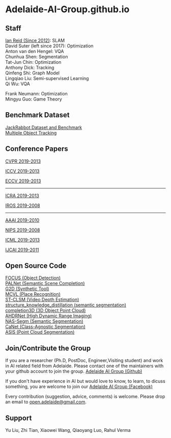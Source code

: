 # Adelaide-AI-Group.github.io




## Staff
[Ian Reid (Since 2012)](https://cs.adelaide.edu.au/~ianr/): SLAM   </br>
David Suter (left since 2017): Optimization </br> 
Anton van den Hengel: VQA  </br>
Chunhua Shen: Segmentation </br>
Tat-Jun Chin: Optimization </br>
Anthony Dick: Tracking     </br>
Qinfeng Shi: Graph Model   </br>
Lingqiao Liu: Semi-supervised Learning </br>
Qi Wu: VQA   </br>


Frank Neumann: Optimization  </br>
Mingyu Guo: Game Theory  </br>

## Benchmark Dataset

[JackRabbot Dataset and Benchmark](https://jrdb.stanford.edu/) </br>
[Multiple Object Tracking](https://motchallenge.net/) </br>

## Conference Papers
[CVPR 2019-2013](https://github.com/Adelaide-AI-Group/Adelaide-AI-Group.github.io/blob/master/CVPR%202019-2013.md)

[ICCV 2019-2013](https://github.com/Adelaide-AI-Group/Adelaide-AI-Group.github.io/blob/master/ICCV%202019-2013.md)

[ECCV 2019-2013](https://github.com/Adelaide-AI-Group/Adelaide-AI-Group.github.io/blob/master/ECCV%202019-2013.md)

---------------------------------
[ICRA 2019-2013](https://github.com/Adelaide-AI-Group/Adelaide-AI-Group.github.io/blob/master/ICRA%202019-2013.md)

[IROS 2019-2008](https://github.com/Adelaide-AI-Group/Adelaide-AI-Group.github.io/blob/master/IROS%202019-2008.md)

---------------------------------
[AAAI 2019-2010](https://github.com/Adelaide-AI-Group/Adelaide-AI-Group.github.io/blob/master/AAAI%202019-2010.md)

[NIPS 2019-2008](https://github.com/Adelaide-AI-Group/Adelaide-AI-Group.github.io/blob/master/NIPS%202019-2008.md)

[ICML 2019-2013](https://github.com/Adelaide-AI-Group/Adelaide-AI-Group.github.io/blob/master/ICML%202019-2013.md)

[IJCAI 2019-2011](https://github.com/Adelaide-AI-Group/Adelaide-AI-Group.github.io/blob/master/IJCAI%202019-2011.md)


## Open Source Code

[FOCUS (Object Detection)](https://github.com/Adelaide-AI-Group/FCOS) </br>
[PALNet (Semantic Scene Completion)](https://github.com/Adelaide-AI-Group/PALNet) </br>
[G2D (Synthetic Tool)](https://github.com/Adelaide-AI-Group/G2D) </br>
[MCVL (Place Recognition)](https://github.com/Adelaide-AI-Group/MCVL) </br>
[ST-CLSM (Video Depth Estimation)](https://github.com/Adelaide-AI-Group/ST-CLSTM)</br> 
[structure_knowledge_distillation (semantic segmentation)](https://github.com/Adelaide-AI-Group/structure_knowledge_distillation) </br>
[completion3D (3D Object Point Cloud)](https://github.com/Adelaide-AI-Group/completion3d) </br>
[AHDRNet (High Dynamic Range Imaging)](https://github.com/Adelaide-AI-Group/AHDRNet) </br>
[NAS-Segm (Semantic Segmentation)](https://github.com/Adelaide-AI-Group/nas-segm-pytorch) </br>
[CaNet (Class-Agnostic Segmentation)](https://github.com/Adelaide-AI-Group/CaNet) </br>
[ASIS (Point Cloud Segmentation)](https://github.com/Adelaide-AI-Group/ASIS)

## Join/Contribute the Group
If you are a researcher (Ph.D, PostDoc, Engineer,Visiting student) and work in AI related field from Adelaide. Please contact
one of the maintainers with your github account to join the group. [Adelaide AI Group (Github)](https://github.com/Adelaide-AI-Group/Adelaide-AI-Group.github.io)

If you don't have experience in AI but would love to know, to learn, to dicuss something, you are welcome to join our [Adelaide AI Group (Facebook)](https://www.facebook.com/groups/776160662842617/)  

Every contribution (suggestion, advice, comments) is welcome. Please drop an email to open.adelaide@gmail.com.

## Support
Yu Liu, Zhi Tian, Xiaowei Wang, Qiaoyang Luo, Rahul Verma
